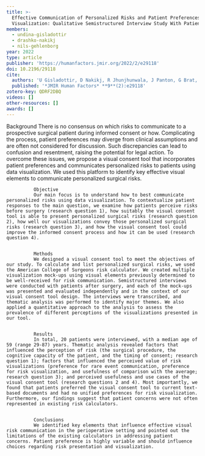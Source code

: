 ```yaml
---
title: >-
  Effective Communication of Personalized Risks and Patient Preferences During Surgical Informed Consent Using Data
  Visualization: Qualitative Semistructured Interview Study With Patients After Surgery
members:
  - undina-gisladottir
  - drashko-nakikj
  - nils-gehlenborg
year: 2022
type: article
publisher: 'https://humanfactors.jmir.org/2022/2/e29118'
doi: 10.2196/29118
cite:
  authors: 'U Gisladottir, D Nakikj, R Jhunjhunwala, J Panton, G Brat, N Gehlenborg'
  published: '*JMIR Human Factors* **9**(2):e29118'
zotero-key: QDRF2DBQ
videos: []
other-resources: []
awards: []
---
```

Background
              There is no consensus on which risks to communicate to a prospective surgical patient during informed consent or how. Complicating the process, patient preferences may diverge from clinical assumptions and are often not considered for discussion. Such discrepancies can lead to confusion and resentment, raising the potential for legal action. To overcome these issues, we propose a visual consent tool that incorporates patient preferences and communicates personalized risks to patients using data visualization. We used this platform to identify key effective visual elements to communicate personalized surgical risks.
            
            
              Objective
              Our main focus is to understand how to best communicate personalized risks using data visualization. To contextualize patient responses to the main question, we examine how patients perceive risks before surgery (research question 1), how suitably the visual consent tool is able to present personalized surgical risks (research question 2), how well our visualizations convey those personalized surgical risks (research question 3), and how the visual consent tool could improve the informed consent process and how it can be used (research question 4).
            
            
              Methods
              We designed a visual consent tool to meet the objectives of our study. To calculate and list personalized surgical risks, we used the American College of Surgeons risk calculator. We created multiple visualization mock-ups using visual elements previously determined to be well-received for risk communication. Semistructured interviews were conducted with patients after surgery, and each of the mock-ups was presented and evaluated independently and in the context of our visual consent tool design. The interviews were transcribed, and thematic analysis was performed to identify major themes. We also applied a quantitative approach to the analysis to assess the prevalence of different perceptions of the visualizations presented in our tool.
            
            
              Results
              In total, 20 patients were interviewed, with a median age of 59 (range 29-87) years. Thematic analysis revealed factors that influenced the perception of risk (the surgical procedure, the cognitive capacity of the patient, and the timing of consent; research question 1); factors that influenced the perceived value of risk visualizations (preference for rare event communication, preference for risk visualization, and usefulness of comparison with the average; research question 3); and perceived usefulness and use cases of the visual consent tool (research questions 2 and 4). Most importantly, we found that patients preferred the visual consent tool to current text-based documents and had no unified preferences for risk visualization. Furthermore, our findings suggest that patient concerns were not often represented in existing risk calculators.
            
            
              Conclusions
              We identified key elements that influence effective visual risk communication in the perioperative setting and pointed out the limitations of the existing calculators in addressing patient concerns. Patient preference is highly variable and should influence choices regarding risk presentation and visualization.
